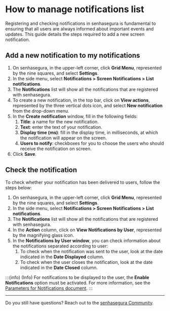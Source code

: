 # How to manage notifications list

Registering and checking notifications in senhasegura is fundamental to ensuring that all users are always informed about important events and updates. This guide details the steps required to add a new screen notification.

## Add a new notification to my notifications

1. On senhasegura, in the upper-left corner, click **Grid Menu**, represented by the nine squares, and select **Settings**.
2. In the side menu, select **Notifications > Screen Notifications > List notifications**.
3. The **Notifications** list will show all the notifications that are registered with senhasegura.
4. To create a new notification, in the top bar, click on **View actions**, represented by the three vertical dots icon, and select **New notification** from the drop-down menu.
5. In the **Create notification** window, fill in the following fields:
    1. **Title**: a name for the new notification.
    2. **Text**: enter the text of your notification.
    3. **Display time (ms)**: fill in the display time, in milliseconds, at which the notification will appear on the screen.
    4. **Users to notify**: checkboxes for you to choose the users who should receive the notification on screen.
6. Click **Save**.

## Check the notification
To check whether your notification has been delivered to users, follow the steps below:

1. On senhasegura, in the upper-left corner, click **Grid Menu**, represented by the nine squares, and select **Settings**.
2. In the side menu, select **Notifications > Screen Notifications > List notifications**.
3. The **Notifications** list will show all the notifications that are registered with senhasegura.
4. In the **Action** column, click on **View Notifications by User**, represented by the magnifying glass icon.
5. In the **Notifications by User window**, you can check information about the notifications separated according to user:
    1. To check when the notification was sent to the user, look at the date indicated in the **Date Displayed** column.
    2. To check when the user closes the notification, look at the date indicated in the **Date Closed** column.

:::(info) (Info)
For notifications to be displayed to the user, the **Enable Notifications** option must be activated. For more information, see the [Parameters for Notifications document](#).
:::

***

Do you still have questions? Reach out to the [senhasegura Community](https://community.senhasegura.io/).